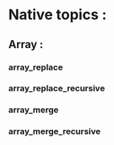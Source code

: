 # Native topics :
 ## Array :
   ### array_replace 
   ### array_replace_recursive  
   ### array_merge 
   ### array_merge_recursive
 
